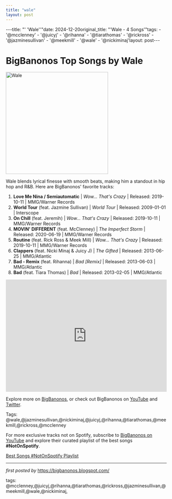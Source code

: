 ```yaml
---
title: "wale"
layout: post
---
```

---title: "' 'Wale''"date: 2024-12-20original_title: "'Wale - 4 Songs'"tags:  - '@mcclenney'  - '@juicyj'  - '@rihanna'  - '@tiarathomas'  - '@rickross'  - '@jazminesullivan'  - '@meekmill'  - '@wale'  - '@nickiminaj'layout: post---<h1>BigBanonos Top Songs by Wale</h1><div class="separator" > <a href="https://media.gq.com/photos/618d545bea4bd39f8baa3475/16:9/w_2560%2Cc_limit/Credit-%2520Calvin%2520Bak.jpeg" > <img alt="Wale" border="0" width="320" data-original-height="480" data-original-width="640" src="https://media.gq.com/photos/618d545bea4bd39f8baa3475/16:9/w_2560%2Cc_limit/Credit-%2520Calvin%2520Bak.jpeg"/> </a></div><p>Wale blends lyrical finesse with smooth beats, making him a standout in hip hop and R&B. Here are BigBanonos' favorite tracks:</p> <ol> <li><strong>Love Me Nina / Semiautomatic</strong> | <em>Wow... That's Crazy</em> | Released: 2019-10-11 | MMG/Warner Records</li> <li><strong>World Tour</strong> (feat. Jazmine Sullivan) | <em>World Tour</em> | Released: 2009-01-01 | Interscope</li> <li><strong>On Chill</strong> (feat. Jeremih) | <em>Wow... That's Crazy</em> | Released: 2019-10-11 | MMG/Warner Records</li> <li><strong>MOVIN' DIFFERENT</strong> (feat. McClenney) | <em>The Imperfect Storm</em> | Released: 2020-06-19 | MMG/Warner Records</li> <li><strong>Routine</strong> (feat. Rick Ross & Meek Mill) | <em>Wow... That's Crazy</em> | Released: 2019-10-11 | MMG/Warner Records</li> <li><strong>Clappers</strong> (feat. Nicki Minaj & Juicy J) | <em>The Gifted</em> | Released: 2013-06-25 | MMG/Atlantic</li> <li><strong>Bad - Remix</strong> (feat. Rihanna) | <em>Bad [Remix]</em> | Released: 2013-06-03 | MMG/Atlantic</li> <li><strong>Bad</strong> (feat. Tiara Thomas) | <em>Bad</em> | Released: 2013-02-05 | MMG/Atlantic</li></ol> <div> <iframe src="https://open.spotify.com/embed/playlist/5bXrt3FOLhdo1pCKrN8ZGN?utm_source=generator" width="100%" height="352" frameborder="0" allowfullscreen="" allow="autoplay; clipboard-write; encrypted-media; fullscreen; picture-in-picture" loading="lazy"></iframe></div> <p>Explore more on <a href="https://bigbanonos.blogspot.com/">BigBanonos</a>, or check out BigBanonos on <a href="https://www.youtube.com/@BigBanonos">YouTube</a> and <a href="https://x.com/bigbanonos">Twitter</a>.</p> <p>Tags: @wale,@jazminesullivan,@nickiminaj,@juicyj,@rihanna,@tiarathomas,@meekmill,@rickross,@mcclenney</p><!--Subscribe and Playlist Links--><div>    <p>For more exclusive tracks not on Spotify, subscribe to <a href="https://www.youtube.com/@BigBanonos" target="_blank">BigBanonos on YouTube</a> and explore their curated playlist of the best songs <strong>#NotOnSpotify</strong>.</p>    <p><a href="https://www.youtube.com/playlist?list=PLtuNtuTatqI0kFahUCbtbfenC_ET5O_tr" target="_blank">Best Songs #NotOnSpotify Playlist<br /></a></p></div><hr /><p><em>first posted by</em> <a href="https://bigbanonos.blogspot.com/" rel="noopener" target="_new">https://bigbanonos.blogspot.com/</a></p><p>tags: @mcclenney,@juicyj,@rihanna,@tiarathomas,@rickross,@jazminesullivan,@meekmill,@wale,@nickiminaj,</p>